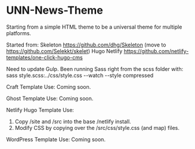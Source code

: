 # UNN-News-Theme
Starting from a simple HTML theme to be a universal theme for multiple platforms.

Started from:
Skeleton https://github.com/dhg/Skeleton (move to https://github.com/Selekkt/skelet)
Hugo Netlify https://github.com/netlify-templates/one-click-hugo-cms

Need to update Gulp. Been running Sass right from the scss folder with: 
sass style.scss:../css/style.css --watch --style compressed

Craft Template Use:
Coming soon.

Ghost Template Use:
Coming soon.

Netlify Hugo Template Use:
1. Copy /site and /src into the base /netlify install.
2. Modify CSS by copying over the /src/css/style.css (and map) files.

WordPress Template Use:
Coming soon.